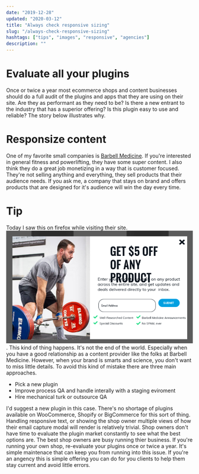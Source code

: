 ```yaml
---
date: "2019-12-28"
updated: "2020-03-12"
title: "Always check responsive sizing"
slug: "/always-check-responsive-sizing"
hashtags: ["tips", "images", "responsive", "agencies"]
description: ""
---
```


# Evaluate all your plugins

Once or twice a year most ecommerce shops and content businesses should do a full audit of the plugins and apps that they are using on their site. Are they as performant as they need to be? Is there a new entrant to the industry that has a superior offering? Is this plugin easy to use and reliable? The story below illustrates why.

# Responsize content

One of my favorite small companies is [Barbell Medicine](https://www.barbellmedicine.com/shop/). If you're interested in general fitness and powerlifting, they have some super content. I also think they do a great job monetizing in a way that is customer focused. They're not selling anything and everything, they sell products that their audience needs. If you ask me, a company that stays on brand and offers products that are designed for it's audience will win the day every time. 

# Tip
Today I saw this on firefox while visiting their site. ![Yikes! Poor responsive image text](../../images/always-check-responsive-sizing.png). This kind of thing happens. It's not the end of the world. Especially when you have a good relationship as a content provider like the folks at Barbell Medicine. However, when your brand is smarts and science, you don't want to miss little details. To avoid this kind of mistake there are three main approaches. 

- Pick a new plugin
- Improve process QA and handle interally with a staging eviroment
- Hire mechanical turk or outsource QA

I'd suggest a new plugin in this case. There's no shortage of plugins available on WooCommerce, Shopify or BigCommerce for this sort of thing. Handling responsive text, or showing the shop owner multiple views of how their email capture modal will render is relatively trivial. Shop owners don't have time to evaluate the plugin market constantly to see what the best options are. The best shop owners are busy running thier business. If you're running your own shop, re-evaluate your plugins once or twice a year. It's simple maintenace that can keep you from running into this issue. If you're an angency this is simple offering you can do for you clients to help them stay current and avoid little errors.